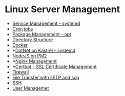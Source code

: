 # Linux Server Management

- [Service Management - systemd](service-management.md)
- [Cron jobs](cron-jobs.md)
- [Package Management - apt](package-management.md)
- [Directory Structure](directory-structure.md)
- [Docker](docker.md)
- *[DotNet on Kastrel - systemd](https://google.com)
- [NodeJS on PM2](node-pm2.md)
- *[Nginx Management](https://google.com)
- *[Certbot - SSL Certificate Management](https://google.com)
- [Firewall](firewall.md)
- [File Transfer with sFTP and scp](file-transfer.md)
- [SSH](ssh.md)
- [User Managemet](user-management.md)
